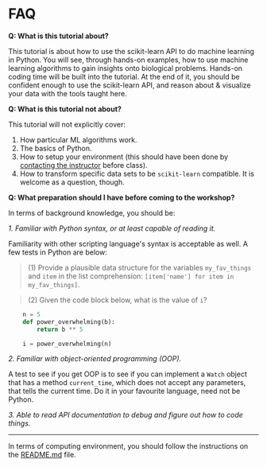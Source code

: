 # FAQ

**Q: What is this tutorial about?**

This tutorial is about how to use the scikit-learn API to do machine learning in Python. You will see, through hands-on examples, how to use machine learning algorithms to gain insights onto biological problems. Hands-on coding time will be built into the tutorial. At the end of it, you should be confident enough to use the scikit-learn API, and reason about & visualize your data with the tools taught here.

**Q: What is this tutorial not about?**

This tutorial will not explicitly cover:

1. How particular ML algorithms work.
1. The basics of Python.
1. How to setup your environment (this should have been done by [contacting the instructor][2] before class).
1. How to transform specific data sets to be `scikit-learn` compatible. It is welcome as a question, though.

**Q: What preparation should I have before coming to the workshop?**

In terms of background knowledge, you should be:

*1. Familiar with Python syntax, or at least capable of reading it.* 

Familiarity with other scripting language's syntax is acceptable as well. A few tests in Python are below:

>(1) Provide a plausible data structure for the variables `my_fav_things` and `item` in the list comprehension: `[item['name'] for item in my_fav_things]`.
    
> (2) Given the code block below, what is the value of `i`?

```python
    n = 5
    def power_overwhelming(b):
        return b ** 5

    i = power_overwhelming(n)
```

*2. Familiar with object-oriented programming (OOP).* 

A test to see if you get OOP is to see if you can implement a `Watch` object that has a method `current_time`, which does not accept any parameters, that tells the current time. Do it in your favourite language, need not be Python. 

*3. Able to read API documentation to debug and figure out how to code things.*

---

In terms of computing environment, you should follow the instructions on the [README.md][1] file.


[1]: README.md
[2]: mailto:ericmajinglong@gmail.com